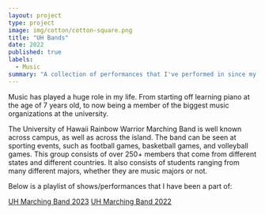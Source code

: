 ```yaml
---
layout: project
type: project
image: img/cotton/cotton-square.png
title: "UH Bands"
date: 2022
published: true
labels:
  - Music
summary: "A collection of performances that I've performed in since my time at the University of Hawaii at Manoa."
---
```


Music has played a huge role in my life. From starting off learning piano at the age of 7 years old, to now being a member
of the biggest music organizations at the university. 

The University of Hawaii Rainbow Warrior Marching Band is well known across campus, as well as across the island. The band can be seen at sporting events, such as
football games, basketball games, and volleyball games. This group consists of over 250+ members that come from different states and different countries. It also 
consists of students ranging from many different majors, whether they are music majors or not.

Below is a playlist of shows/performances that I have been a part of:

<a href="https://youtube.com/playlist?list=PLzggQyD7SnE3MdKq6f8h3F60gw4-UVpjv&si=MC-Dl1PFyCFTVPu1">UH Marching Band 2023</a>
<a href="https://youtube.com/playlist?list=PLzggQyD7SnE21I7JNV3PXJXJdkv9qUQ5v&si=_EnVNk7F1pfQerHE">UH Marching Band 2022</a>
